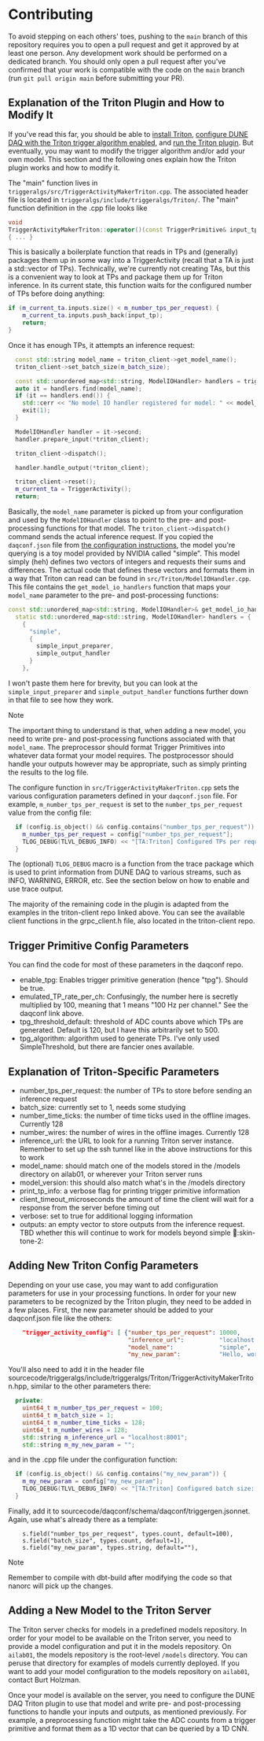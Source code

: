 # Contributing

To avoid stepping on each others' toes, pushing to the `main` branch of this repository requires you to open a pull request and get it approved by at least one person. Any development work should be performed on a dedicated branch. You should only open a pull request after you've confirmed that your work is compatible with the code on the `main` branch (run `git pull origin main` before submitting your PR). 

## Explanation of the Triton Plugin and How to Modify It

If you've read this far, you should be able to [install Triton](triton_installation.md), [configure DUNE DAQ with the Triton trigger algorithm enabled](configuring_dunedaq.md), and [run the Triton plugin](running_triton.md). But eventually, you may want to modify the trigger algorithm and/or add your own model. This section and the following ones explain how the Triton plugin works and how to modify it.

The "main" function lives in `triggeralgs/src/TriggerActivityMakerTriton.cpp`. The associated header file is located in `triggeralgs/include/triggeralgs/Triton/`. The "main" function definition in the .cpp file looks like

```c++
void
TriggerActivityMakerTriton::operator()(const TriggerPrimitive& input_tp, std::vector<TriggerActivity>& output_tas)
{ ... }
```

This is basically a boilerplate function that reads in TPs and (generally) packages them up in some way into a TriggerActivity (recall that a TA is just a std::vector of TPs). Technically, we're currently not creating TAs, but this is a convenient way to look at TPs and package them up for Triton inference. In its current state, this function waits for the configured number of TPs before doing anything:

```c++
if (m_current_ta.inputs.size() < m_number_tps_per_request) {
    m_current_ta.inputs.push_back(input_tp);
    return;
}
```

Once it has enough TPs, it attempts an inference request:

```c++
  const std::string model_name = triton_client->get_model_name();
  triton_client->set_batch_size(m_batch_size);

  const std::unordered_map<std::string, ModelIOHandler> handlers = triggeralgs::get_model_io_handlers();
  auto it = handlers.find(model_name);
  if (it == handlers.end()) {
    std::cerr << "No model IO handler registered for model: " << model_name << std::endl;
    exit(1);
  }

  ModelIOHandler handler = it->second;
  handler.prepare_input(*triton_client);

  triton_client->dispatch();

  handler.handle_output(*triton_client);

  triton_client->reset();
  m_current_ta = TriggerActivity();
  return;
```

Basically, the `model_name` parameter is picked up from your configuration and used by the `ModelIOHandler` class to point to the pre- and post-processing functions for that model. The `triton_client->dispatch()` command sends the actual inference request. If you copied the `daqconf.json` file from [the configuration instructions](configuring_dunedaq.md), the model you're querying is a toy model provided by NVIDIA called "simple". This model simply (heh) defines two vectors of integers and requests their sums and differences. The actual code that defines these vectors and formats them in a way that Triton can read can be found in `src/Triton/ModelIOHandler.cpp`. This file contains the `get_model_io_handlers` function that maps your `model_name` parameter to the pre- and post-processing functions:

```c++
const std::unordered_map<std::string, ModelIOHandler>& get_model_io_handlers() {
  static std::unordered_map<std::string, ModelIOHandler> handlers = {
    {
      "simple",
      {
        simple_input_preparer,
        simple_output_handler
      }
    },
```

I won't paste them here for brevity, but you can look at the `simple_input_preparer` and `simple_output_handler` functions further down in that file to see how they work. 

> [!NOTE]
> The important thing to understand is that, when adding a new model, you need to write pre- and post-processing functions associated with that `model_name`. The preprocessor should format Trigger Primitives into whatever data format your model requires. The postprocessor should handle your outputs however may be appropriate, such as simply printing the results to the log file.

The configure function in `src/TriggerActivityMakerTriton.cpp` sets the various configuration parameters defined in your `daqconf.json` file. For example, `m_number_tps_per_request` is set to the `number_tps_per_request` value from the config file:

```c++
  if (config.is_object() && config.contains("number_tps_per_request")) {
    m_number_tps_per_request = config["number_tps_per_request"];
    TLOG_DEBUG(TLVL_DEBUG_INFO) << "[TA:Triton] Configured TPs per request: " << m_number_tps_per_request;
  }
```

The (optional) `TLOG_DEBUG` macro is a function from the trace package which is used to print information from DUNE DAQ to various streams, such as INFO, WARNING, ERROR, etc. See the section below on how to enable and use trace output. 

The majority of the remaining code in the plugin is adapted from the examples in the triton-client repo linked above. You can see the available client functions in the grpc_client.h file, also located in the triton-client repo.   

## Trigger Primitive Config Parameters

You can find the code for most of these parameters in the daqconf repo. 

* enable_tpg: Enables trigger primitive generation (hence "tpg"). Should be true. 
* emulated_TP_rate_per_ch: Confusingly, the number here is secretly multiplied by 100, meaning that 1 means "100 Hz per channel." See the daqconf link above. 
* tpg_threshold_default: threshold of ADC counts above which TPs are generated. Default is 120, but I have this arbitrarily set to 500. 
* tpg_algorithm: algorithm used to generate TPs. I've only used SimpleThreshold, but there are fancier ones available.

## Explanation of Triton-Specific Parameters

* number_tps_per_request: the number of TPs to store before sending an inference request
* batch_size: currently set to 1, needs some studying
* number_time_ticks: the number of time ticks used in the offline images. Currently 128
* number_wires: the number of wires in the offline images. Currently 128
* inference_url: the URL to look for a running Triton server instance. Remember to set up the ssh tunnel like in the above instructions for this to work
* model_name: should match one of the models stored in the /models directory on ailab01, or wherever your Triton server runs
* model_version: this should also match what's in the /models directory
* print_tp_info: a verbose flag for printing trigger primitive information
* client_timeout_microseconds the amount of time the client will wait for a response from the server before timing out
* verbose: set to true for additional logging information
* outputs: an empty vector to store outputs from the inference request. TBD whether this will continue to work for models beyond simple :shrug::skin-tone-2: 

## Adding New Triton Config Parameters

Depending on your use case, you may want to add configuration parameters for use in your processing functions. In order for your new parameters to be recognized by the Triton plugin, they need to be added in a few places. First, the new parameter should be added to your daqconf.json file like the others:

```json
    "trigger_activity_config": [ {"number_tps_per_request": 10000, 
                                  "inference_url":          "localhost:8001",
                                  "model_name":             "simple",
                                  "my_new_param":           "Hello, world!",
```

You'll also need to add it in the header file sourcecode/triggeralgs/include/triggeralgs/Triton/TriggerActivityMakerTriton.hpp, similar to the other parameters there:

```c++
  private:
    uint64_t m_number_tps_per_request = 100;
    uint64_t m_batch_size = 1;
    uint64_t m_number_time_ticks = 128;
    uint64_t m_number_wires = 128;
    std::string m_inference_url = "localhost:8001";
    std::string m_my_new_param = "";
```

and in the .cpp file under the configuration function:

```c++
  if (config.is_object() && config.contains("my_new_param")) {
    m_my_new_param = config["my_new_param"];
    TLOG_DEBUG(TLVL_DEBUG_INFO) << "[TA:Triton] Configured batch size: " << m_batch_size;
  }
```

Finally, add it to sourcecode/daqconf/schema/daqconf/triggergen.jsonnet. Again, use what's already there as a template:

```
    s.field("number_tps_per_request", types.count, default=100),
    s.field("batch_size", types.count, default=1),
    s.field("my_new_param", types.string, default=""),
```

> [!NOTE]
> Remember to compile with dbt-build after modifying the code so that nanorc will pick up the changes. 

## Adding a New Model to the Triton Server

The Triton server checks for models in a predefined models repository. In order for your model to be available on the Triton server, you need to provide a model configuration and put it in the models repository. On `ailab01`, the models repository is the root-level `/models` directory. You can peruse that directory for examples of models currently deployed. If you want to add your model configuration to the models repository on `ailab01`, contact Burt Holzman.

Once your model is available on the server, you need to configure the DUNE DAQ Triton plugin to use that model and write pre- and post-processing functions to handle your inputs and outputs, as mentioned previously. For example, a preprocessing function might take the ADC counts from a trigger primitive and format them as a 1D vector that can be queried by a 1D CNN. 
